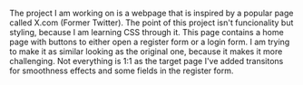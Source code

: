 The project I am working on is a webpage that is inspired by a popular page called X.com (Former Twitter). 
The point of this project isn't funcionality but styling, because I am learning CSS through it.
This page contains a home page with buttons to either open a register form or a login form.
I am trying to make it as similar looking as the original one, because it makes it more challenging.
Not everything is 1:1 as the target page I've added transitons for smoothness effects and some fields in the register form.
